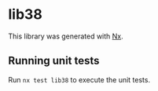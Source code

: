 # lib38

This library was generated with [Nx](https://nx.dev).

## Running unit tests

Run `nx test lib38` to execute the unit tests.
